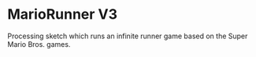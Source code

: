 # MarioRunner V3
Processing sketch which runs an infinite runner game based on the Super Mario Bros. games.
